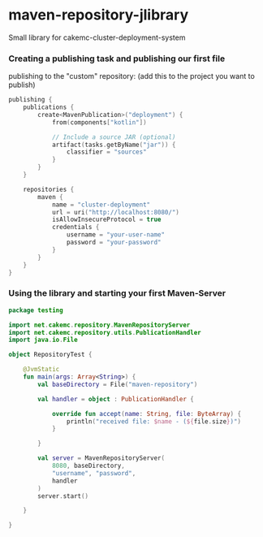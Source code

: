 # maven-repository-jlibrary
Small library for cakemc-cluster-deployment-system

### Creating a publishing task and publishing our first file
publishing to the "custom" repository: (add this to the project you want to publish)
```kotlin
publishing {
    publications {
        create<MavenPublication>("deployment") {
            from(components["kotlin"])

            // Include a source JAR (optional)
            artifact(tasks.getByName("jar")) {
                classifier = "sources"
            }
        }
    }

    repositories {
        maven {
            name = "cluster-deployment"
            url = uri("http://localhost:8080/")
            isAllowInsecureProtocol = true
            credentials {
                username = "your-user-name"
                password = "your-password"
            }
        }
    }
}
```

### Using the library and starting your first Maven-Server
````kotlin
package testing

import net.cakemc.repository.MavenRepositoryServer
import net.cakemc.repository.utils.PublicationHandler
import java.io.File

object RepositoryTest {

    @JvmStatic
    fun main(args: Array<String>) {
        val baseDirectory = File("maven-repository")

        val handler = object : PublicationHandler {

            override fun accept(name: String, file: ByteArray) {
                println("received file: $name - (${file.size})")
            }

        }

        val server = MavenRepositoryServer(
            8080, baseDirectory,
            "username", "password",
            handler
        )
        server.start()

    }

}
````